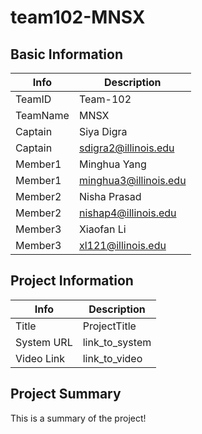 # team102-MNSX

## Basic Information

|   Info      |        Description     |
| ----------- | ---------------------- |
| TeamID      |        Team-102        |
| TeamName    |          MNSX          |
| Captain     |        Siya Digra      |
| Captain     |  sdigra2@illinois.edu  |
| Member1     |       Minghua Yang     |
| Member1     |  minghua3@illinois.edu |
| Member2     |       Nisha Prasad     |
| Member2     |   nishap4@illinois.edu |
| Member3     |        Xiaofan Li      |
| Member3     |    xl121@illinois.edu  |

## Project Information

|   Info      |        Description     |
| ----------- | ---------------------- |
|  Title      |       ProjectTitle     |
| System URL  |      link_to_system    |
| Video Link  |      link_to_video     |

## Project Summary

This is a summary of the project!
